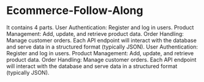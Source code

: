 # Ecommerce-Follow-Along
It contains 4 parts. User Authentication: Register and log in users. Product Management: Add, update, and retrieve product data. Order Handling: Manage customer orders. Each API endpoint will interact with the database and serve data in a structured format (typically JSON). User Authentication: Register and log in users. Product Management: Add, update, and retrieve product data. Order Handling: Manage customer orders. Each API endpoint will interact with the database and serve data in a structured format (typically JSON).